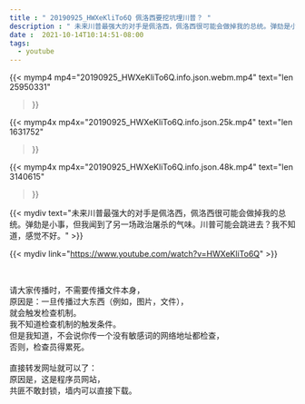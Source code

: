```yaml
---
title : " 20190925_HWXeKliTo6Q 佩洛西要挖坑埋川普？ "
description : " 未来川普最强大的对手是佩洛西，佩洛西很可能会做掉我的总统。弹劾是小事，但我闻到了另一场政治屠杀的气味。川普可能会跳进去？我不知道，感觉不好。 "
date :  2021-10-14T10:14:51-08:00
tags:
  - youtube
---
```


{{< mymp4 mp4="20190925_HWXeKliTo6Q.info.json.webm.mp4" 
text="len 25950331"
>}}

{{< mymp4x  mp4x="20190925_HWXeKliTo6Q.info.json.25k.mp4"
text="len 1631752"
>}}

{{< mymp4x  mp4x="20190925_HWXeKliTo6Q.info.json.48k.mp4"
text="len 3140615"
>}}


{{< mydiv text="未来川普最强大的对手是佩洛西，佩洛西很可能会做掉我的总统。弹劾是小事，但我闻到了另一场政治屠杀的气味。川普可能会跳进去？我不知道，感觉不好。" >}}
<br>

{{< mydiv link="https://www.youtube.com/watch?v=HWXeKliTo6Q" >}}


<br>

请大家传播时，不需要传播文件本身，<br>
原因是：一旦传播过大东西（例如，图片，文件），<br>
就会触发检查机制。<br>
我不知道检查机制的触发条件。<br>
但是我知道，不会说你传一个没有敏感词的网络地址都检查，<br>
否则，检查员得累死。<br><br>
直接转发网址就可以了：<br>
原因是，这是程序员网站，<br>
共匪不敢封锁，墙内可以直接下载。


